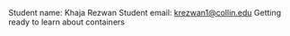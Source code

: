 Student name: Khaja Rezwan
Student email: krezwan1@collin.edu
Getting ready to learn about containers